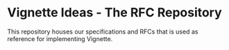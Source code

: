 # Vignette Ideas - The RFC Repository

This repository houses our specifications and RFCs that is used as reference for implementing Vignette.
